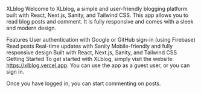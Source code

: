 XLblog
Welcome to XLblog, a simple and user-friendly blogging platform built with React, Next.js, Sanity, and Tailwind CSS. This app allows you to read blog posts and comment. It is fully responsive and comes with a sleek and modern design.

Features
User authentication with Google or GitHub sign-in (using Firebase)
Read posts
Real-time updates with Sanity
Mobile-friendly and fully responsive design
Built with React, Next.js, Sanity, and Tailwind CSS
Getting Started
To get started with XLblog, simply visit the website: https://xlblog.vercel.app. You can use the app as a guest user, or you can sign in.

Once you have logged in, you can start commenting on posts.
